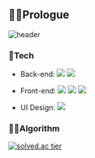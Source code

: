 ## 🧙‍♂️Prologue
![header](https://capsule-render.vercel.app/api?type=waving&color=gradient&height=265&section=header&text=Zakie's%20GitHub&fontSize=66&fontAlign=50&fontAlignY=38&animation=twinkling)

### 🌟Tech
- Back-end: <span><img src="https://img.shields.io/badge/C-9999FF?style=flat-square&logo=C&logoColor=white"/></span>
<span><img src="https://img.shields.io/badge/Java-F1CCA4?style=flat-square&logo=Java&logoColor=white"/></span>

- Front-end: <span><img src="https://img.shields.io/badge/HTML5-E34F26?style=flat-square&logo=HTML5&logoColor=white"/></span>
<span><img src="https://img.shields.io/badge/CSS3-1572B6?style=flat-square&logo=CSS3&logoColor=white"/></span>
<span><img src="https://img.shields.io/badge/JavaScript-F7DF1E?style=flat-square&logo=JavaScript&logoColor=white"/></span>

- UI Design: <span><img src="https://img.shields.io/badge/Adobe%20XD-470137?style=flat-square&logo=Adobe%20XD&logoColor=#FF61F6"/></span><br>

### 👨‍💻Algorithm
[![solved.ac tier](http://mazassumnida.wtf/api/v2/generate_badge?boj=kcj1607)](https://solved.ac/kcj1607)
